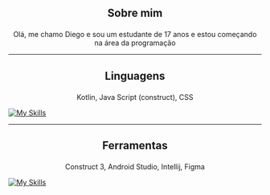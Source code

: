 ## <p align="center">Sobre mim </p>

<p align="center">
Olá, me chamo Diego e sou um estudante de 17 anos e estou começando na área da programação</p>

<hr>

## <p align="center"> Linguagens<p/>
<p align="center"> Kotlin, Java Script (construct), CSS</p>

  [![My Skills](https://skillicons.dev/icons?i=kotlin,js,css)](https://skillicons.dev)

<hr>

##  <p align="center"> Ferramentas
<p align="center"> Construct 3, Android Studio, Intellij, Figma</p>
  
[![My Skills](https://skillicons.dev/icons?i=androidstudio,idea,figma)](https://skillicons.dev)
  
